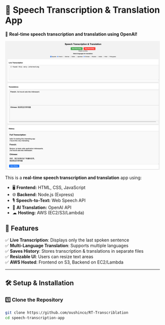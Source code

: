 # 🎤 Speech Transcription & Translation App

🚀 **Real-time speech transcription and translation using OpenAI!**

![RT-Transcriblation](RT-Transcriblation.png)

This is a **real-time speech transcription and translation** app using:
- 🖥 **Frontend:** HTML, CSS, JavaScript
- 🌐 **Backend:** Node.js (Express)
- 🎙 **Speech-to-Text:** Web Speech API
- 🧠 **AI Translation:** OpenAI API
- ☁ **Hosting:** AWS (EC2/S3/Lambda)

## 🚀 Features
✅ **Live Transcription**: Displays only the last spoken sentence  
✅ **Multi-Language Translation**: Supports multiple languages  
✅ **Saves History**: Stores transcription & translations in separate files  
✅ **Resizable UI**: Users can resize text areas  
✅ **AWS Hosted**: Frontend on S3, Backend on EC2/Lambda  

---

## 🛠 Setup & Installation

### **1️⃣ Clone the Repository**
```sh
git clone https://github.com/oushinco/RT-Transcriblation
cd speech-transcription-app
